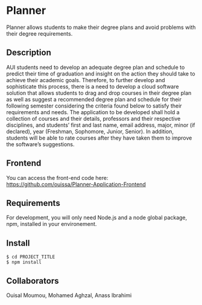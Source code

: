 
# Planner

Planner allows students to make their degree plans and avoid problems with their degree requirements.

## Description

AUI students need to develop an adequate degree plan and schedule to predict their
time of graduation and insight on the action they should take to achieve their academic
goals. Therefore, to further develop and sophisticate this process, there is a need to develop
a cloud software solution that allows students to drag and drop courses in their degree plan
as well as suggest a recommended degree plan and schedule for their following semester
considering the criteria found below to satisfy their requirements and needs.
The application to be developed shall hold a collection of courses and their details,
professors and their respective disciplines, and students’ first and last name, email address,
major, minor (if declared), year (Freshman, Sophomore, Junior, Senior).
In addition, students will be able to rate courses after they have taken them to improve
the software’s suggestions.

## Frontend

You can access the front-end code here: https://github.com/ouissa/Planner-Application-Frontend

## Requirements

For development, you will only need Node.js and a node global package, npm, installed in your environement.

## Install

    $ cd PROJECT_TITLE
    $ npm install


## Collaborators

Ouisal Moumou, Mohamed Aghzal, Anass Ibrahimi